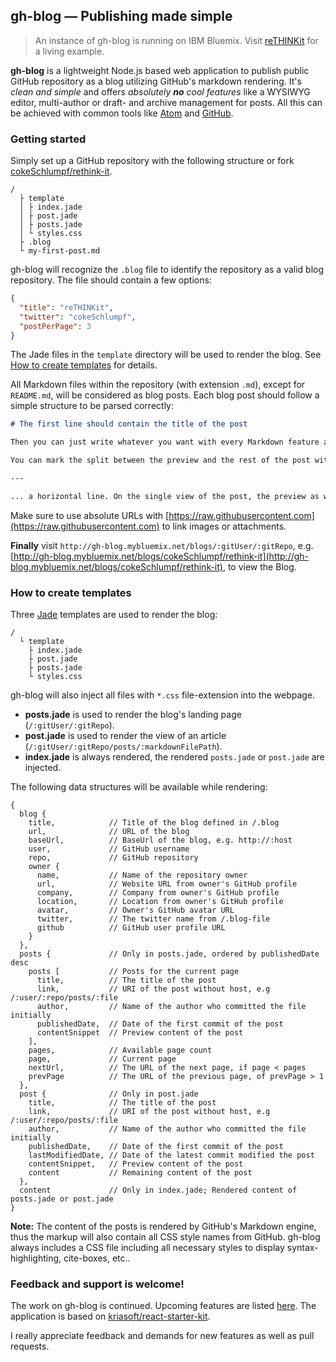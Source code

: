 ## gh-blog — Publishing made simple

> An instance of gh-blog is running on IBM Bluemix. Visit [reTHINKit](http://gh-blog.mybluemix.net/blogs/cokeSchlumpf/rethink-it) for a living example.

**gh-blog** is a lightweight Node.js based web application to publish public GitHub repository as a blog utilizing GitHub's markdown rendering. It's *clean and simple* and offers *absolutely **no** cool features* like a WYSIWYG editor, multi-author or draft- and archive management for posts. All this can be achieved with common tools like [Atom](https://atom.io/) and [GitHub](http://www.github.com).

### Getting started

Simply set up a GitHub repository with the following structure or fork [cokeSchlumpf/rethink-it](https://github.com/cokeSchlumpf/rethink-it/).

```
/
  ├ template
  │ ├ index.jade
  │ ├ post.jade
  │ ├ posts.jade
  │ └ styles.css
  ├ .blog
  └ my-first-post.md
```

gh-blog will recognize the `.blog` file to identify the repository as a valid blog repository. The file should contain a few options:

```json
{
  "title": "reTHINKit",
  "twitter": "cokeSchlumpf",
  "postPerPage": 3
}
```

The Jade files in the `template` directory will be used to render the blog. See [How to create templates](./how-to/create-templates.md) for details.

All Markdown files within the repository (with extension `.md`), except for `README.md`, will be considered as blog posts. Each blog post should follow a simple structure to be parsed correctly:

```markdown
# The first line should contain the title of the post

Then you can just write whatever you want with every Markdown feature available on GitHub.

You can mark the split between the preview and the rest of the post with ...

---

... a horizontal line. On the single view of the post, the preview as well as the rest of the article will be displayed.
```

Make sure to use absolute URLs with [https://raw.githubusercontent.com](https://raw.githubusercontent.com) to link images or attachments.

**Finally** visit `http://gh-blog.mybluemix.net/blogs/:gitUser/:gitRepo`, e.g. [http://gh-blog.mybluemix.net/blogs/cokeSchlumpf/rethink-it](http://gh-blog.mybluemix.net/blogs/cokeSchlumpf/rethink-it), to view the Blog.

### How to create templates

Three [Jade](http://www.jade-lang.com) templates are used to render the blog:

```
/
  └ template
    ├ index.jade
    ├ post.jade
    ├ posts.jade
    └ styles.css

```

gh-blog will also inject all files with `*.css` file-extension into the webpage.

- **posts.jade** is used to render the blog's landing page (`/:gitUser/:gitRepo`).
- **post.jade** is used to render the view of an article (`/:gitUser/:gitRepo/posts/:markdownFilePath`).
- **index.jade** is always rendered, the rendered `posts.jade` or `post.jade` are injected.

The following data structures will be available while rendering:

```
{
  blog {
    title,            // Title of the blog defined in /.blog
    url,              // URL of the blog
    baseUrl,          // BaseUrl of the blog, e.g. http://:host
    user,             // GitHub username
    repo,             // GitHub repository
    owner {           
      name,           // Name of the repository owner
      url,            // Website URL from owner's GitHub profile
      company,        // Company from owner's GitHub profile
      location,       // Location from owner's GitHub profile
      avatar,         // Owner's GitHub avatar URL
      twitter,        // The twitter name from /.blog-file
      github          // GitHub user profile URL
    }
  },
  posts {             // Only in posts.jade, ordered by publishedDate desc
    posts [           // Posts for the current page
      title,          // The title of the post
      link,           // URI of the post without host, e.g /:user/:repo/posts/:file
      author,         // Name of the author who committed the file initially
      publishedDate,  // Date of the first commit of the post
      contentSnippet  // Preview content of the post
    ],
    pages,            // Available page count
    page,             // Current page
    nextUrl,          // The URL of the next page, if page < pages
    prevPage          // The URL of the previous page, of prevPage > 1
  },
  post {              // Only in post.jade
    title,            // The title of the post
    link,             // URI of the post without host, e.g /:user/:repo/posts/:file
    author,           // Name of the author who committed the file initially
    publishedDate,    // Date of the first commit of the post
    lastModifiedDate, // Date of the latest commit modified the post
    contentSnippet,   // Preview content of the post
    content           // Remaining content of the post
  },
  content             // Only in index.jade; Rendered content of posts.jade or post.jade
}
```

**Note:** The content of the posts is rendered by GitHub's Markdown engine, thus the markup will also contain all CSS style names from GitHub. gh-blog always includes a CSS file including all necessary styles to display syntax-highlighting, cite-boxes, etc..

### Feedback and support is welcome!

The work on gh-blog is continued. Upcoming features are listed [here](https://github.com/cokeSchlumpf/gh-blog/issues). The application is based on [kriasoft/react-starter-kit](https://github.com/kriasoft/react-starter-kit).

I really appreciate feedback and demands for new features as well as pull requests.
